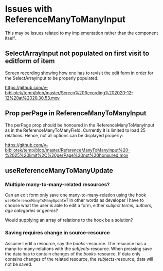 # Issues with ReferenceManyToManyInput

This may be issues related to my implementation rather than the component itself.

## SelectArrayInput not populated on first visit to editform of item

Screen recording showing how one has to revisit the edit form in order for the SelectArrayInput to be properly populated.

https://github.com/v-bibliotek/temp/blob/master/Screen%20Recording%202020-12-12%20at%2020.30.53.mov

## Prop perPage in ReferenceManyToManyInput

The perPage prop should be honoured in the ReferenceManyToManyInput as in the ReferenceManyToManyField. Currently it is limited to load 25 relations. Hence, not all options can be displayed properly:

https://github.com/v-bibliotek/temp/blob/master/ReferenceManyToManyInput%20-%2025%20limit%2C%20perPage%20not%20honoured.mov

## useReferenceManyToManyUpdate

### Multiple many-to-many-related resources?
Can an edit form only save one many-to-many-relation using the hook `useReferenceManyToManyUpdate`? In other words as developer I have to choose what the user is able to edit a form, either _subject terms_, _authors_, _age categories_ or _genres_? 

Would supplying an array of relations to the hook be a solution?

### Saving requires change in source-resource

Assume I edit a resource, say the _books_-resource. The resource has a many-to-many-relations with the _subjects_-resource. When pressing save the data has to contain changes of the _books_-resource. If data only contains changes of the related resource, the _subjects_-resource, data will not be saved. 


